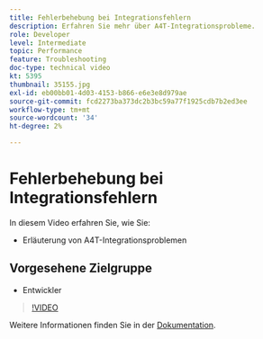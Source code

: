 ```yaml
---
title: Fehlerbehebung bei Integrationsfehlern
description: Erfahren Sie mehr über A4T-Integrationsprobleme.
role: Developer
level: Intermediate
topic: Performance
feature: Troubleshooting
doc-type: technical video
kt: 5395
thumbnail: 35155.jpg
exl-id: eb00bb01-4d03-4153-b866-e6e3e8d979ae
source-git-commit: fcd2273ba373dc2b3bc59a77f1925cdb7b2ed3ee
workflow-type: tm+mt
source-wordcount: '34'
ht-degree: 2%

---
```


# Fehlerbehebung bei Integrationsfehlern

In diesem Video erfahren Sie, wie Sie:

* Erläuterung von A4T-Integrationsproblemen

## Vorgesehene Zielgruppe

* Entwickler

>[!VIDEO](https://video.tv.adobe.com/v/35155/?quality=12)

Weitere Informationen finden Sie in der [Dokumentation](https://experienceleague.adobe.com/docs/target/using/integrate/a4t/troubleshoot-a4t/a4t-troubleshooting.html?lang=en).
